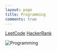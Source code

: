 ```yaml
---
layout: page
title: Programming
comments: true
---
```


<div class="row justify-content-between">
<div class="col-md-8 pr-5">

[LeetCode](https://github.com/anjugopinath/LeetCode_Cpp_Solutions_With-Explanation)
[HackerRank](https://github.com/anjugopinath/HackerRank_SolutionsInCpp)


</div>

<div class="col-md-4">
  <img class="img-fluid" src="https://unsplash.com/photos/-WBYxmW4yuw" alt="Programming">
</div>
</div>
